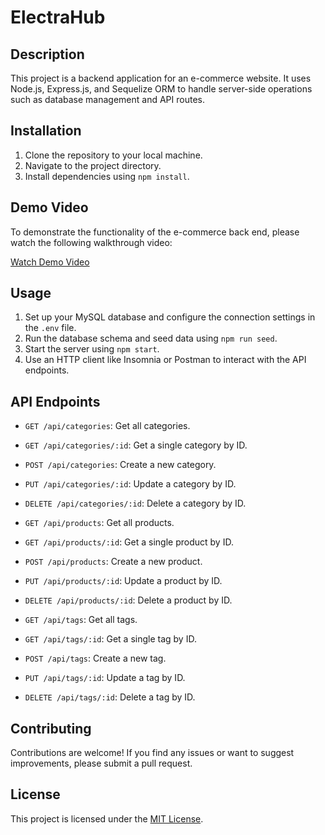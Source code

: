 # ElectraHub

## Description
This project is a backend application for an e-commerce website. It uses Node.js, Express.js, and Sequelize ORM to handle server-side operations such as database management and API routes.

## Installation
1. Clone the repository to your local machine.
2. Navigate to the project directory.
3. Install dependencies using `npm install`.

## Demo Video

To demonstrate the functionality of the e-commerce back end, please watch the following walkthrough video:

[Watch Demo Video](https://drive.google.com/file/d/1y1IQbro8ycaVZN3CYowyhPXxZyI5R6BJ/view?usp=sharing)

## Usage
1. Set up your MySQL database and configure the connection settings in the `.env` file.
2. Run the database schema and seed data using `npm run seed`.
3. Start the server using `npm start`.
4. Use an HTTP client like Insomnia or Postman to interact with the API endpoints.

## API Endpoints
- `GET /api/categories`: Get all categories.
- `GET /api/categories/:id`: Get a single category by ID.
- `POST /api/categories`: Create a new category.
- `PUT /api/categories/:id`: Update a category by ID.
- `DELETE /api/categories/:id`: Delete a category by ID.

- `GET /api/products`: Get all products.
- `GET /api/products/:id`: Get a single product by ID.
- `POST /api/products`: Create a new product.
- `PUT /api/products/:id`: Update a product by ID.
- `DELETE /api/products/:id`: Delete a product by ID.

- `GET /api/tags`: Get all tags.
- `GET /api/tags/:id`: Get a single tag by ID.
- `POST /api/tags`: Create a new tag.
- `PUT /api/tags/:id`: Update a tag by ID.
- `DELETE /api/tags/:id`: Delete a tag by ID.

## Contributing
Contributions are welcome! If you find any issues or want to suggest improvements, please submit a pull request.

## License
This project is licensed under the [MIT License](LICENSE).
